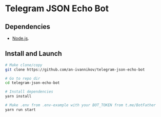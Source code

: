 # Telegram JSON Echo Bot


## Dependencies
  - [Node.js](https://nodejs.org/en/download).


## Install and Launch
```bash
# Make clone/copy
git clone https://github.com/an-ivannikov/telegram-json-echo-bot

# Go to repo dir
cd telegram-json-echo-bot

# Install dependencies
yarn install

# Make .env from .env-example with your BOT_TOKEN from t.me/BotFather
yarn run start
```
